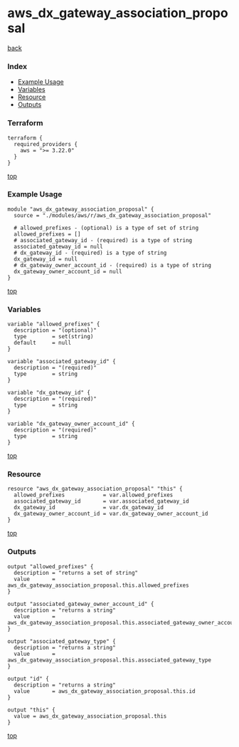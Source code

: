 # aws_dx_gateway_association_proposal

[back](../aws.md)

### Index

- [Example Usage](#example-usage)
- [Variables](#variables)
- [Resource](#resource)
- [Outputs](#outputs)

### Terraform

```hcl
terraform {
  required_providers {
    aws = ">= 3.22.0"
  }
}
```

[top](#index)

### Example Usage

```hcl
module "aws_dx_gateway_association_proposal" {
  source = "./modules/aws/r/aws_dx_gateway_association_proposal"

  # allowed_prefixes - (optional) is a type of set of string
  allowed_prefixes = []
  # associated_gateway_id - (required) is a type of string
  associated_gateway_id = null
  # dx_gateway_id - (required) is a type of string
  dx_gateway_id = null
  # dx_gateway_owner_account_id - (required) is a type of string
  dx_gateway_owner_account_id = null
}
```

[top](#index)

### Variables

```hcl
variable "allowed_prefixes" {
  description = "(optional)"
  type        = set(string)
  default     = null
}

variable "associated_gateway_id" {
  description = "(required)"
  type        = string
}

variable "dx_gateway_id" {
  description = "(required)"
  type        = string
}

variable "dx_gateway_owner_account_id" {
  description = "(required)"
  type        = string
}
```

[top](#index)

### Resource

```hcl
resource "aws_dx_gateway_association_proposal" "this" {
  allowed_prefixes            = var.allowed_prefixes
  associated_gateway_id       = var.associated_gateway_id
  dx_gateway_id               = var.dx_gateway_id
  dx_gateway_owner_account_id = var.dx_gateway_owner_account_id
}
```

[top](#index)

### Outputs

```hcl
output "allowed_prefixes" {
  description = "returns a set of string"
  value       = aws_dx_gateway_association_proposal.this.allowed_prefixes
}

output "associated_gateway_owner_account_id" {
  description = "returns a string"
  value       = aws_dx_gateway_association_proposal.this.associated_gateway_owner_account_id
}

output "associated_gateway_type" {
  description = "returns a string"
  value       = aws_dx_gateway_association_proposal.this.associated_gateway_type
}

output "id" {
  description = "returns a string"
  value       = aws_dx_gateway_association_proposal.this.id
}

output "this" {
  value = aws_dx_gateway_association_proposal.this
}
```

[top](#index)